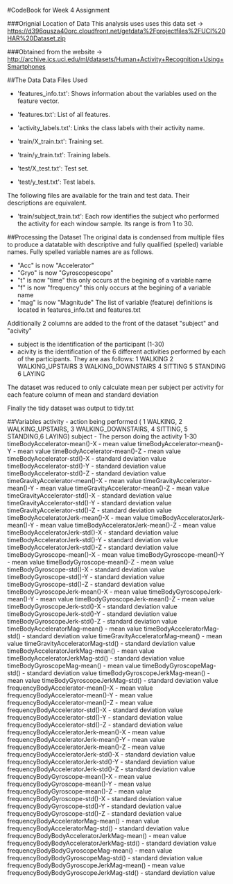 #CodeBook for Week 4 Assignment

###Orignial Location of Data
This analysis uses uses this data set -> https://d396qusza40orc.cloudfront.net/getdata%2Fprojectfiles%2FUCI%20HAR%20Dataset.zip

###Obtained from the website -> http://archive.ics.uci.edu/ml/datasets/Human+Activity+Recognition+Using+Smartphones



##The Data 
Data Files Used
- 'features_info.txt': Shows information about the variables used on the feature vector.

- 'features.txt': List of all features.

- 'activity_labels.txt': Links the class labels with their activity name.

- 'train/X_train.txt': Training set.

- 'train/y_train.txt': Training labels.

- 'test/X_test.txt': Test set.

- 'test/y_test.txt': Test labels.

The following files are available for the train and test data. Their descriptions are equivalent. 

- 'train/subject_train.txt': Each row identifies the subject who performed the activity for each window sample. Its range is from 1 to 30. 


##Processing the Dataset
The original data is condensed from multiple files to produce a datatable with descriptive and fully qualified (spelled) variable names. 
Fully spelled variable names are as follows. 
* "Acc" is now "Accelerator"
* "Gryo" is now "Gyroscopescope"
* "t" is now "time" this only occurs at the begining of a variable name
* "f" is now "frequency" this only occurs at the begining of a variable name
* "mag" is now "Magnitude"
The list of variable (feature) definitions is located in features_info.txt and features.txt

Additionally 2 columns are added to the front of the dataset "subject" and "acivity"
* subject is the identification of the participant (1-30)
* acivity is the identification of the 6 different activities performed by each of the participants. They are aas follows:
    1 WALKING
    2 WALKING_UPSTAIRS
    3 WALKING_DOWNSTAIRS
    4 SITTING
    5 STANDING
    6 LAYING

The dataset was reduced to only calculate mean per subject per activity for each feature column of mean and standard deviation

Finally the tidy dataset was output to tidy.txt 

##Variables
activity 
    - action being performed (  1 WALKING, 2 WALKING_UPSTAIRS, 3 WALKING_DOWNSTAIRS, 4 SITTING, 5 STANDING,6 LAYING)
subject
    - The person doing the activity 1-30
timeBodyAccelerator-mean()-X
    - mean value
timeBodyAccelerator-mean()-Y
    - mean value
timeBodyAccelerator-mean()-Z
    - mean value
timeBodyAccelerator-std()-X
    - standard deviation value
timeBodyAccelerator-std()-Y
    - standard deviation value
timeBodyAccelerator-std()-Z
    - standard deviation value
timeGravityAccelerator-mean()-X
    - mean value
timeGravityAccelerator-mean()-Y
    - mean value
timeGravityAccelerator-mean()-Z
    - mean value
timeGravityAccelerator-std()-X
    - standard deviation value
timeGravityAccelerator-std()-Y
    - standard deviation value
timeGravityAccelerator-std()-Z
    - standard deviation value
timeBodyAcceleratorJerk-mean()-X
    - mean value
timeBodyAcceleratorJerk-mean()-Y
    - mean value
timeBodyAcceleratorJerk-mean()-Z
    - mean value
timeBodyAcceleratorJerk-std()-X
    - standard deviation value
timeBodyAcceleratorJerk-std()-Y
    - standard deviation value
timeBodyAcceleratorJerk-std()-Z
    - standard deviation value
timeBodyGyroscope-mean()-X
    - mean value
timeBodyGyroscope-mean()-Y
    - mean value
timeBodyGyroscope-mean()-Z
    - mean value
timeBodyGyroscope-std()-X
    - standard deviation value
timeBodyGyroscope-std()-Y
    - standard deviation value
timeBodyGyroscope-std()-Z
    - standard deviation value
timeBodyGyroscopeJerk-mean()-X
    - mean value
timeBodyGyroscopeJerk-mean()-Y
    - mean value
timeBodyGyroscopeJerk-mean()-Z
    - mean value
timeBodyGyroscopeJerk-std()-X
    - standard deviation value
timeBodyGyroscopeJerk-std()-Y
    - standard deviation value
timeBodyGyroscopeJerk-std()-Z
    - standard deviation value
timeBodyAcceleratorMag-mean()
    - mean value
timeBodyAcceleratorMag-std()
    - standard deviation value
timeGravityAcceleratorMag-mean()
    - mean value
timeGravityAcceleratorMag-std()
    - standard deviation value
timeBodyAcceleratorJerkMag-mean()
    - mean value
timeBodyAcceleratorJerkMag-std()
    - standard deviation value
timeBodyGyroscopeMag-mean()
    - mean value
timeBodyGyroscopeMag-std()
    - standard deviation value
timeBodyGyroscopeJerkMag-mean()
    - mean value
timeBodyGyroscopeJerkMag-std()
    - standard deviation value
frequencyBodyAccelerator-mean()-X
    - mean value
frequencyBodyAccelerator-mean()-Y
    - mean value
frequencyBodyAccelerator-mean()-Z
    - mean value
frequencyBodyAccelerator-std()-X
    - standard deviation value
frequencyBodyAccelerator-std()-Y
    - standard deviation value
frequencyBodyAccelerator-std()-Z
    - standard deviation value
frequencyBodyAcceleratorJerk-mean()-X
    - mean value
frequencyBodyAcceleratorJerk-mean()-Y
    - mean value
frequencyBodyAcceleratorJerk-mean()-Z
    - mean value
frequencyBodyAcceleratorJerk-std()-X
    - standard deviation value
frequencyBodyAcceleratorJerk-std()-Y
    - standard deviation value
frequencyBodyAcceleratorJerk-std()-Z
    - standard deviation value
frequencyBodyGyroscope-mean()-X
    - mean value
frequencyBodyGyroscope-mean()-Y
    - mean value
frequencyBodyGyroscope-mean()-Z
    - mean value
frequencyBodyGyroscope-std()-X
    - standard deviation value
frequencyBodyGyroscope-std()-Y
    - standard deviation value
frequencyBodyGyroscope-std()-Z
    - standard deviation value
frequencyBodyAcceleratorMag-mean()
    - mean value
frequencyBodyAcceleratorMag-std()
    - standard deviation value
frequencyBodyBodyAcceleratorJerkMag-mean()
    - mean value
frequencyBodyBodyAcceleratorJerkMag-std()
    - standard deviation value
frequencyBodyBodyGyroscopeMag-mean()
    - mean value
frequencyBodyBodyGyroscopeMag-std()
    - standard deviation value
frequencyBodyBodyGyroscopeJerkMag-mean()
    - mean value
frequencyBodyBodyGyroscopeJerkMag-std()
    - standard deviation value




